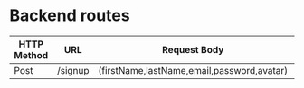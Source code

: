 # Backend routes
| HTTP Method | URL | Request Body | Success status | Error status | Description |
|-------------|-----|--------------|----------------|--------------|-------------|
|   Post      |/signup|(firstName,lastName,email,password,avatar)
